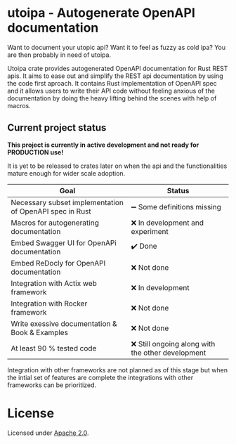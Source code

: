 # utoipa - Autogenerate OpenAPI documentation

Want to document your utopic api? Want it to feel as fuzzy as cold ipa? You are then probably in need of utoipa.  

Utoipa crate provides autogenerated OpenAPI documentation for Rust REST apis. It aims to ease out and simplify the 
REST api documentation by using the code first aproach. It contains Rust implementation of OpenAPI spec and it allows 
users to write their API code without feeling anxious of the documentation by doing the heavy lifting behind the scenes 
with help of macros.

## Current project status

**This project is currently in active development and not ready for PRODUCTION use!** 

It is yet to be released to crates later on when the api and the functionalities mature enough for wider scale adoption. 

Goal|Status
-|-
Necessary subset implementation of OpenAPI spec in Rust| :heavy_minus_sign: Some definitions missing
Macros for autogenerating documentation | :x: In development and experiment
Embed Swagger UI for OpenAPi documentation | :heavy_check_mark: Done
Embed ReDocly for OpenAPI documentation | :x: Not done 
Integration with Actix web framework | :x: In development
Integration with Rocker framework | :x: Not done
Write exessive documentation & Book & Examples | :x: Not done
At least 90 % tested code | :x: Still ongoing along with the other development

Integration with other frameworks are not planned as of this stage but when the intial set of features are complete
the integrations with other frameworks can be prioritized.

# License

Licensed under [Apache 2.0](LICENSE).
